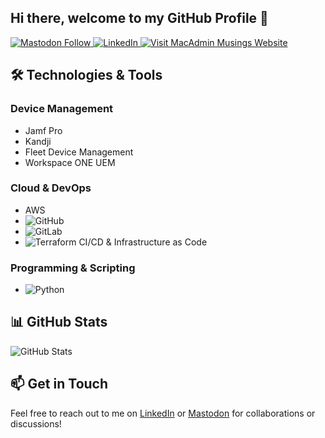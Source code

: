 ## Hi there, welcome to my GitHub Profile 👋

<a href="https://fosstodon.org/MScottBlake">
  <img src="https://img.shields.io/badge/Follow-@MScottBlake-1DA1F2?style=flat&logo=mastodon&logoColor=white" alt="Mastodon Follow"/>
</a>
<a href="https://www.linkedin.com/in/MScottBlake/">
  <img src="https://img.shields.io/badge/LinkedIn-Connect-0A66C2?style=flat&logo=linkedin" alt="LinkedIn"/>
</a>
<a href="https://macadminmusings.com/">
  <img src="https://img.shields.io/badge/Visit-MacAdmin%20Musings-FF6B6B?style=flat" alt="Visit MacAdmin Musings Website"/>
</a>


## 🛠️ Technologies & Tools

### Device Management

- Jamf Pro
- Kandji
- Fleet Device Management
- Workspace ONE UEM

### Cloud & DevOps

- AWS
- ![GitHub](https://img.shields.io/badge/GitHub-181717?style=flat-square&logo=github&logoColor=white)
- ![GitLab](https://img.shields.io/badge/GitLab-FC6D26?style=flat-square&logo=gitlab&logoColor=white)
- ![Terraform](https://img.shields.io/badge/Terraform-0078D7?style=flat-square&logo=terraform&logoColor=white) CI/CD & Infrastructure as Code

### Programming & Scripting

- ![Python](https://img.shields.io/badge/Python-3776AB?style=flat-square&logo=python&logoColor=white)

## 📊 GitHub Stats

<img src="https://github-readme-stats.vercel.app/api?username=MScottBlake&show_icons=true&theme=dark" alt="GitHub Stats" />

## 📫 Get in Touch

Feel free to reach out to me on [LinkedIn](https://www.linkedin.com/in/MScottBlake/) or [Mastodon](https://fosstodon.org/MScottBlake) for collaborations or discussions!
